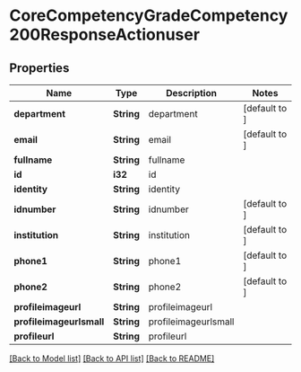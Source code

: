 # CoreCompetencyGradeCompetency200ResponseActionuser

## Properties

Name | Type | Description | Notes
------------ | ------------- | ------------- | -------------
**department** | **String** | department | [default to ]
**email** | **String** | email | [default to ]
**fullname** | **String** | fullname | 
**id** | **i32** | id | 
**identity** | **String** | identity | 
**idnumber** | **String** | idnumber | [default to ]
**institution** | **String** | institution | [default to ]
**phone1** | **String** | phone1 | [default to ]
**phone2** | **String** | phone2 | [default to ]
**profileimageurl** | **String** | profileimageurl | 
**profileimageurlsmall** | **String** | profileimageurlsmall | 
**profileurl** | **String** | profileurl | 

[[Back to Model list]](../README.md#documentation-for-models) [[Back to API list]](../README.md#documentation-for-api-endpoints) [[Back to README]](../README.md)



